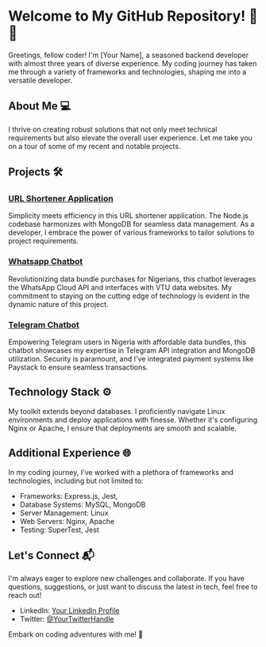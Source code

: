 # Welcome to My GitHub Repository! 👋🚀

Greetings, fellow coder! I'm [Your Name], a seasoned backend developer with almost three years of diverse experience. My coding journey has taken me through a variety of frameworks and technologies, shaping me into a versatile developer.

## About Me 💻

I thrive on creating robust solutions that not only meet technical requirements but also elevate the overall user experience. Let me take you on a tour of some of my recent and notable projects.

## Projects 🛠️

### [URL Shortener Application](https://mylinks-f6107.web.app)

Simplicity meets efficiency in this URL shortener application. The Node.js codebase harmonizes with MongoDB for seamless data management. As a developer, I embrace the power of various frameworks to tailor solutions to project requirements.

### [Whatsapp Chatbot](https://wa.link/zi8fyb)

Revolutionizing data bundle purchases for Nigerians, this chatbot leverages the WhatsApp Cloud API and interfaces with VTU data websites. My commitment to staying on the cutting edge of technology is evident in the dynamic nature of this project.

### [Telegram Chatbot](https://t.me/Exp_Buddy_bot)

Empowering Telegram users in Nigeria with affordable data bundles, this chatbot showcases my expertise in Telegram API integration and MongoDB utilization. Security is paramount, and I've integrated payment systems like Paystack to ensure seamless transactions.

## Technology Stack ⚙️

My toolkit extends beyond databases. I proficiently navigate Linux environments and deploy applications with finesse. Whether it's configuring Nginx or Apache, I ensure that deployments are smooth and scalable.

## Additional Experience 🌐

In my coding journey, I've worked with a plethora of frameworks and technologies, including but not limited to:
- Frameworks: Express.js, Jest, 
- Database Systems: MySQL, MongoDB
- Server Management: Linux
- Web Servers: Nginx, Apache
- Testing: SuperTest, Jest

## Let's Connect 📬

I'm always eager to explore new challenges and collaborate. If you have questions, suggestions, or just want to discuss the latest in tech, feel free to reach out!

- LinkedIn: [Your LinkedIn Profile](https://www.linkedin.com/in/gloria-solomon-237285183/)
- Twitter: [@YourTwitterHandle](https://twitter.com/thetechjackie)

Embark on coding adventures with me! 🚀
